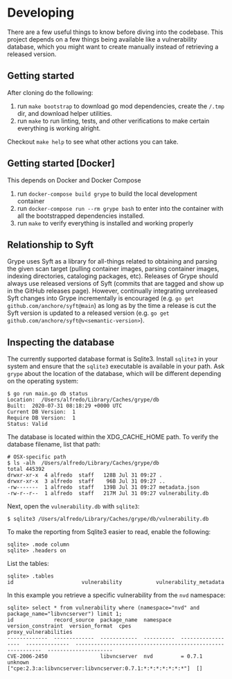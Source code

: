 # Developing

There are a few useful things to know before diving into the codebase. This project depends on a few things being available like a vulnerability database, which you might want to create manually instead of retrieving a released version.

## Getting started

After cloning do the following:

1. run `make bootstrap` to download go mod dependencies, create the `/.tmp` dir, and download helper utilities.
2. run `make` to run linting, tests, and other verifications to make certain everything is working alright.

Checkout `make help` to see what other actions you can take.

## Getting started [Docker]

This depends on Docker and Docker Compose

1. run `docker-compose build grype` to build the local development container
2. run `docker-compose run --rm grype bash` to enter into the container with all the bootstrapped dependencies installed.
3. run `make` to verify everything is installed and working properly

## Relationship to Syft

Grype uses Syft as a library for all-things related to obtaining and parsing the given scan target (pulling container
images, parsing container images, indexing directories, cataloging packages, etc). Releases of Grype should
always use released versions of Syft (commits that are tagged and show up in the GitHub releases page). However,
continually integrating unreleased Syft changes into Grype incrementally is encouraged
(e.g. `go get github.com/anchore/syft@main`) as long as by the time a release is cut the Syft version is updated
to a released version (e.g. `go get github.com/anchore/syft@v<semantic-version>`).

## Inspecting the database

The currently supported database format is Sqlite3. Install `sqlite3` in your system and ensure that the `sqlite3` executable is available in your path. Ask `grype` about the location of the database, which will be different depending on the operating system:

```
$ go run main.go db status
Location:  /Users/alfredo/Library/Caches/grype/db
Built:  2020-07-31 08:18:29 +0000 UTC
Current DB Version:  1
Require DB Version:  1
Status: Valid
```

The database is located within the XDG_CACHE_HOME path. To verify the database filename, list that path:

```
# OSX-specific path
$ ls -alh  /Users/alfredo/Library/Caches/grype/db
total 445392
drwxr-xr-x  4 alfredo  staff   128B Jul 31 09:27 .
drwxr-xr-x  3 alfredo  staff    96B Jul 31 09:27 ..
-rw-------  1 alfredo  staff   139B Jul 31 09:27 metadata.json
-rw-r--r--  1 alfredo  staff   217M Jul 31 09:27 vulnerability.db
```

Next, open the `vulnerability.db` with `sqlite3`:

```
$ sqlite3 /Users/alfredo/Library/Caches/grype/db/vulnerability.db
```

To make the reporting from Sqlite3 easier to read, enable the following:

```
sqlite> .mode column
sqlite> .headers on
```

List the tables:

```
sqlite> .tables
id                      vulnerability           vulnerability_metadata
```

In this example you retrieve a specific vulnerability from the `nvd` namespace:

```
sqlite> select * from vulnerability where (namespace="nvd" and package_name="libvncserver") limit 1;
id             record_source  package_name  namespace   version_constraint  version_format  cpes                                                         proxy_vulnerabilities
-------------  -------------  ------------  ----------  ------------------  --------------  -----------------------------------------------------------  ---------------------
CVE-2006-2450                 libvncserver  nvd         = 0.7.1             unknown         ["cpe:2.3:a:libvncserver:libvncserver:0.7.1:*:*:*:*:*:*:*"]  []
```
